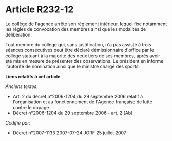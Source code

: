 # Article R232-12

Le collège de l'agence arrête son règlement intérieur, lequel fixe notamment les règles de convocation des membres ainsi que
les modalités de délibération.

Tout membre du collège qui, sans justification, n'a pas assisté à trois séances consécutives peut être déclaré démissionnaire
d'office par le collège statuant à la majorité des deux tiers de ses membres, après avoir été mis en mesure de présenter des
observations. Le président en informe l'autorité de nomination ainsi que le ministre chargé des sports.

**Liens relatifs à cet article**

_Anciens textes_:

  - Art. 2 du décret n°2006-1204 du 29 septembre 2006 relatif à l'organisation et au fonctionnement de l'Agence française de lutte contre le dopage
  - Décret n°2006-1204 du 29 septembre 2006 - art. 2 (Ab)

_Codifié par_:

  - Décret n°2007-1133 2007-07-24 JORF 25 juillet 2007

